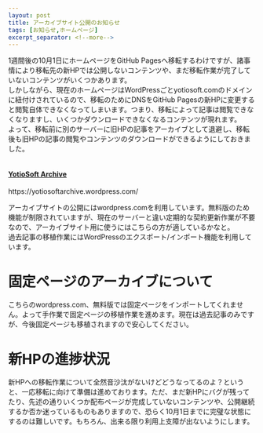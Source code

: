 ```yaml
---
layout: post
title: アーカイブサイト公開のお知らせ
tags: [お知らせ,ホームページ]
excerpt_separator: <!--more-->
---
```


1週間後の10月1日にホームページをGitHub Pagesへ移転するわけですが、諸事情により移転先の新HPでは公開しないコンテンツや、まだ移転作業が完了していないコンテンツがいくつかあります。  
しかしながら、現在のホームページはWordPressごとyotiosoft.comのドメインに紐付けされているので、移転のためにDNSをGitHub Pagesの新HPに変更すると閲覧自体できなくなってしまいます。つまり、移転によって記事は閲覧できなくなりますし、いくつかダウンロードできなくなるコンテンツが現れます。  
よって、移転前に別のサーバーに旧HPの記事をアーカイブとして退避し、移転後も旧HPの記事の閲覧やコンテンツのダウンロードができるようにしておきました。

<!--more-->

  <div class="row">
    <div class="col-lg-6 mb-4">
      <div class="card h-100">
        <a href="#"><img class="card-img-top" src="http://placehold.it/700x400" alt=""></a>
        <div class="card-body">
          <h4 class="card-title">
            <a href="#">YotioSoft Archive</a>
          </h4>
          <p class="card-text">https://yotiosoftarchive.wordpress.com/</p>
        </div>
      </div>
    </div>

アーカイブサイトの公開にはwordpress.comを利用しています。無料版のため機能が制限されていますが、現在のサーバーと違い定期的な契約更新作業が不要なので、アーカイブサイト用に使うにはこちらの方が適しているかなと。  
過去記事の移植作業にはWordPressのエクスポート/インポート機能を利用しています。

# 固定ページのアーカイブについて

こちらのwordpress.com、無料版では固定ページをインポートしてくれません。よって手作業で固定ページの移植作業を進めます。現在は過去記事のみですが、今後固定ページも移植されますので安心してください。

# 新HPの進捗状況

新HPへの移転作業について全然音沙汰がないけどどうなってるのよ？というと、一応移転に向けて準備は進めております。ただ、まだ新HPにバグが残ってたり、先述の通りいくつか配布ページが完成していないコンテンツや、公開継続するか否か迷っているものもありますので、恐らく10月1日までに完璧な状態にするのは難しいです。もちろん、出来る限り利用上支障が出ないようにします。
